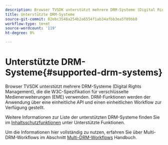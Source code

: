 ```yaml
---
description: Browser TVSDK unterstützt mehrere DRM-Systeme (Digital Rights Management), die die W3C-Spezifikation für verschlüsselte Medienerweiterungen (EME) verwenden. DRM-Funktionen werden der Anwendung über eine einheitliche API und einen einheitlichen Workflow zur Verfügung gestellt.
title: Unterstützte DRM-Systeme
source-git-commit: 02ebc3548a254b2a6554f1ab34afbb3ea5f09bb8
workflow-type: tm+mt
source-wordcount: '119'
ht-degree: 0%

---
```


# Unterstützte DRM-Systeme{#supported-drm-systems}

Browser TVSDK unterstützt mehrere DRM-Systeme (Digital Rights Management), die die W3C-Spezifikation für verschlüsselte Medienerweiterungen (EME) verwenden. DRM-Funktionen werden der Anwendung über eine einheitliche API und einen einheitlichen Workflow zur Verfügung gestellt.

Weitere Informationen zur Liste der unterstützten DRM-Systeme finden Sie im [Inhaltsschutzfunktionen](../../../release-notes/tvsdk-24-browser.md#table-hls-content-protection-features) unter Unterstützte Funktionen.

Um die Informationen hier vollständig zu nutzen, erfahren Sie über Multi-DRM-Workflows im Abschnitt [Multi-DRM-Workflows](https://helpx.adobe.com/content/dam/help/en/primetime/drm/drm_multi_drm_workflows.pdf) Handbuch.
